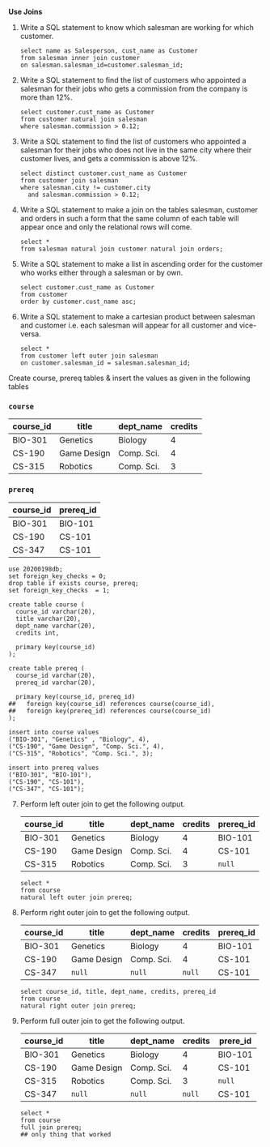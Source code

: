 **Use Joins**

1. Write a SQL statement to know which salesman are working for which customer.

   ```mysql
   select name as Salesperson, cust_name as Customer
   from salesman inner join customer
   on salesman.salesman_id=customer.salesman_id;
   ```

2. Write a SQL statement to find the list of customers who appointed a salesman for their jobs who gets a commission from the company is more than 12%.

   ```mysql
   select customer.cust_name as Customer
   from customer natural join salesman
   where salesman.commission > 0.12;
   ```

3. Write a SQL statement to find the list of customers who appointed a salesman for their jobs who does not live in the same city where their customer lives, and gets a commission is above 12%.

   ```mysql
   select distinct customer.cust_name as Customer
   from customer join salesman
   where salesman.city != customer.city
     and salesman.commission > 0.12;
   ```
   
4. Write a SQL statement to make a join on the tables salesman, customer and orders in such a form that the same column of each table will appear once and only the relational rows will come.

   ```mysql
   select *
   from salesman natural join customer natural join orders;
   ```

5. Write a SQL statement to make a list in ascending order for the customer who works either through a salesman or by own.

   ```mysql
   select customer.cust_name as Customer
   from customer
   order by customer.cust_name asc;
   ```

6. Write a SQL statement to make a cartesian product between salesman and customer i.e. each salesman will appear for all customer and vice-versa.

   ```mysql
   select *
   from customer left outer join salesman
   on customer.salesman_id = salesman.salesman_id;
   ```

Create course, prereq tables & insert the values as given in the following tables

### `course`

| course_id | title       | dept_name  | credits |
| --------- | ----------- | ---------- | ------- |
| BIO-301   | Genetics    | Biology    | 4       |
| CS-190    | Game Design | Comp. Sci. | 4       |
| CS-315    | Robotics    | Comp. Sci. | 3       |

### `prereq`

| course_id | prereq_id |
| --------- | --------- |
| BIO-301   | BIO-101   |
| CS-190    | CS-101    |
| CS-347    | CS-101    |

```mysql
use 20200198db;
set foreign_key_checks = 0;
drop table if exists course, prereq;
set foreign_key_checks  = 1;

create table course (
  course_id varchar(20),
  title varchar(20),
  dept_name varchar(20),
  credits int,
  
  primary key(course_id)
);

create table prereq (
  course_id varchar(20),
  prereq_id varchar(20),
  
  primary key(course_id, prereq_id)
##   foreign key(course_id) references course(course_id),
##   foreign key(prereq_id) references course(course_id)
);

insert into course values
("BIO-301", "Genetics" , "Biology", 4),
("CS-190", "Game Design", "Comp. Sci.", 4),
("CS-315", "Robotics", "Comp. Sci.", 3);

insert into prereq values
("BIO-301", "BIO-101"),
("CS-190", "CS-101"),
("CS-347", "CS-101");
```

7. Perform left outer join to get the following output.

   | course_id | title       | dept_name  | credits | prereq_id |
   | --------- | ----------- | ---------- | ------- | --------- |
   | BIO-301   | Genetics    | Biology    | 4       | BIO-101   |
   | CS-190    | Game Design | Comp. Sci. | 4       | CS-101    |
   | CS-315    | Robotics    | Comp. Sci. | 3       | `null`    |

   ```mysql
   select *
   from course
   natural left outer join prereq;
   ```

8. Perform right outer join to get the following output.

   | course_id | title       | dept_name  | credits | prereq_id |
   | --------- | ----------- | ---------- | ------- | --------- |
   | BIO-301   | Genetics    | Biology    | 4       | BIO-101   |
   | CS-190    | Game Design | Comp. Sci. | 4       | CS-101    |
   | CS-347    | `null`      | `null`     | `null`  | CS-101    |

   ```mysql
   select course_id, title, dept_name, credits, prereq_id
   from course
   natural right outer join prereq;
   ```

9. Perform full outer join to get the following output.

   | course_id | title       | dept_name  | credits | prere_id |
   | --------- | ----------- | ---------- | ------- | -------- |
   | BIO-301   | Genetics    | Biology    | 4       | BIO-101  |
   | CS-190    | Game Design | Comp. Sci. | 4       | CS-101   |
   | CS-315    | Robotics    | Comp. Sci. | 3       | `null`   |
   | CS-347    | `null`      | `null`     | `null`  | CS-101   |

   ```mysql
   select *
   from course
   full join prereq;
   ## only thing that worked
   ```
